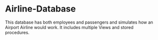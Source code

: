 # Airline-Database
This database has both employees and passengers and simulates how an Airport Airline would work. It includes multiple Views and stored procedures.
